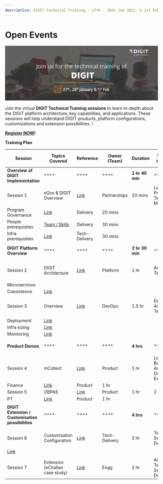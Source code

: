 ```yaml
---
description: DIGIT Technical Training - 27th - 28th Jan 2022, & 1st Feb 2022
---
```


# Open Events

![](<../.gitbook/assets/Digit Training.jpg>)

Join the virtual **DIGIT Technical Training sessions** to learn in-depth about the DIGIT platform architecture, key capabilities, and applications. These sessions will help understand DIGIT products, platform configurations, customizations and extension possibilities. \


​[**Register NOW**](https://us02web.zoom.us/webinar/register/WN\_fF4qrr3YQCOCVZhGi03WZQ)**!​**

**Training Plan**

| **Session**                                                  | **Topics Covered**                                                                                                                      | **Reference**                                                                                               | **Owner (Team)** | **Duration**    | **Will be of interest to**                      | **Date & Time**                                                             | **Registering Links**                                                       |
| ------------------------------------------------------------ | --------------------------------------------------------------------------------------------------------------------------------------- | ----------------------------------------------------------------------------------------------------------- | ---------------- | --------------- | ----------------------------------------------- | --------------------------------------------------------------------------- | --------------------------------------------------------------------------- |
| **Overview of DIGIT Implementation**                         |  ****                                                                                                                                   |  ****                                                                                                       |  ****            | **1 hr 40 min** |  ****                                           | **27th Jan 2022**                                                           |  ****                                                                       |
| Session 1                                                    | eGov & DIGIT Overview                                                                                                                   | [Link](https://docs.digit.org)                                                                              | Partnerships     | 20 mins         | Leadership / Program and Tech Management        | 11.45 am - 1.30 pm                                                          | [Link](https://us02web.zoom.us/webinar/register/WN\_fF4qrr3YQCOCVZhGi03WZQ) |
| Program Governance                                           | [Link](https://docs.digit.org/setup/more-deploy-docs/setup-digit/digit-rollout-program-governance)                                      | Delivery                                                                                                    | 20 mins          |                 |                                                 |                                                                             |                                                                             |
| People prerequisites                                         | [Team / Skills](https://docs.digit.org/setup/more-deploy-docs/setup-digit/tech-enablement-training-essential-skills-and-pre-requisites) | Delivery                                                                                                    | 30 mins          |                 |                                                 |                                                                             |                                                                             |
| Infra prerequisites                                          | [Link](https://docs.digit.org/setup/more-deploy-docs/setup-digit/cluster-requirements)                                                  | Tech-Delivery                                                                                               | 30 mins          |                 |                                                 |                                                                             |                                                                             |
| **DIGIT Platform Overview**                                  |  ****                                                                                                                                   |  ****                                                                                                       |  ****            | **2 hr 30 min** |  ****                                           | **27th Jan 2022**                                                           |  ****                                                                       |
| Session 2                                                    | DIGIT Architecture                                                                                                                      | [Link](https://docs.digit.org/architecture)                                                                 | Platform         | 1 hr            | Architects / Tech Leads                         | 2.30 pm - 3.30 pm                                                           | [Link](https://us02web.zoom.us/webinar/register/WN\_S5ri98E8T6GFfZNS9VekOA) |
| Microservices                                                |                                                                                                                                         |                                                                                                             |                  |                 |                                                 |                                                                             |                                                                             |
| Coexistence                                                  | [Link](https://docs.digit.org/setup/more-deploy-docs/understanding-erp-stack/erp-coexistence-architecture)                              |                                                                                                             |                  |                 |                                                 |                                                                             |                                                                             |
| Session 3                                                    | Overview                                                                                                                                | [Link](https://docs.digit.org/setup/quickstart)                                                             | DevOps           | 1.5 hr          | DevOps / Architects / Tech Leads                | 4 pm - 5.30 pm                                                              | [Link](https://us02web.zoom.us/webinar/register/WN\_kFW8KBUqR-qpu1Jybq8-yw) |
| Deployment                                                   | [Link](https://docs.digit.org/setup/more-deploy-docs/digit-deployment-on-aws/deployment-architecture)                                   |                                                                                                             |                  |                 |                                                 |                                                                             |                                                                             |
| Infra sizing                                                 | [Link](https://docs.google.com/spreadsheets/d/1y7ECQWQoAr8BjSrCbB6ab0PkyvI\_5PD9X8ZFs\_exOjQ/edit?usp=sharing)                          |                                                                                                             |                  |                 |                                                 |                                                                             |                                                                             |
| Monitoring                                                   | [Link](https://devops.digit.org/digit-devops/14.-observability)                                                                         |                                                                                                             |                  |                 |                                                 |                                                                             |                                                                             |
| **Product Demos**                                            |  ****                                                                                                                                   |  ****                                                                                                       |  ****            | **4 hrs**       |  ****                                           | **28th Jan 2022**                                                           |  ****                                                                       |
| Session 4                                                    | mCollect                                                                                                                                | [Link](https://docs.digit.org/product/modules/mcollect-mcs/mcollect-user-manual)                            | Product          | 1 hr            | Leadership / Business Analysts / Domain Experts | 11 am - 1 pm                                                                | [Link](https://us02web.zoom.us/webinar/register/WN\_OuFZh0h2SuyNPP-gJ0cJmg) |
| Finance                                                      | [Link](https://docs.digit.org/product/modules/finance/finance-user-manual)                                                              | Product                                                                                                     | 1 hr             |                 |                                                 |                                                                             |                                                                             |
| Session 5                                                    | OBPAS                                                                                                                                   | [Link](https://docs.digit.org/product/modules/online-building-plan-approval-system-obpas/obpas-user-manual) | Product          | 1 hr            | 2 pm - 4 pm                                     | [Link](https://us02web.zoom.us/webinar/register/WN\_krW85slfTOK8KDXhSo2PoA) |                                                                             |
| PT                                                           | [Link](https://docs.digit.org/product/modules/property-tax/pt-user-manual)                                                              | Product                                                                                                     | 1 hr             |                 |                                                 |                                                                             |                                                                             |
| **DIGIT Extension / Customisation possibilities**            |  ****                                                                                                                                   |  ****                                                                                                       |  ****            | **4 hrs**       |  ****                                           | <p><strong>1st Feb</strong><br><strong>2022</strong></p>                    |  ****                                                                       |
| Session 6                                                    | <p>Customisation<br>Configuration</p>                                                                                                   | [Link](https://docs.digit.org/customize/customizing-digit)                                                  | Tech-Delivery    | 2 hr            | Tech Leads / Senior Developers                  | 11 am - 1 pm                                                                | [Link](https://us02web.zoom.us/webinar/register/WN\_E3SdAFyFT-KJ0XhyRnLa3g) |
| [Link](https://docs.digit.org/configuration/configure-digit) |                                                                                                                                         |                                                                                                             |                  |                 |                                                 |                                                                             |                                                                             |
|                                                              |                                                                                                                                         |                                                                                                             |                  |                 |                                                 |                                                                             |                                                                             |
| Session 7                                                    | Extension (eChallan case study)                                                                                                         | [Link](https://docs.google.com/document/d/1yIWoOLHR5AJvnyFUhEB9v59Qc3GDu-xEub7Dt9MqodY/edit)                | Engg             | 2 hr            | Architects / Tech Leads / Senior Developers     | 2 pm - 4 pm                                                                 | [Link](https://us02web.zoom.us/webinar/register/WN\_wEtWC9d-SE6kWEjhosh7VQ) |
